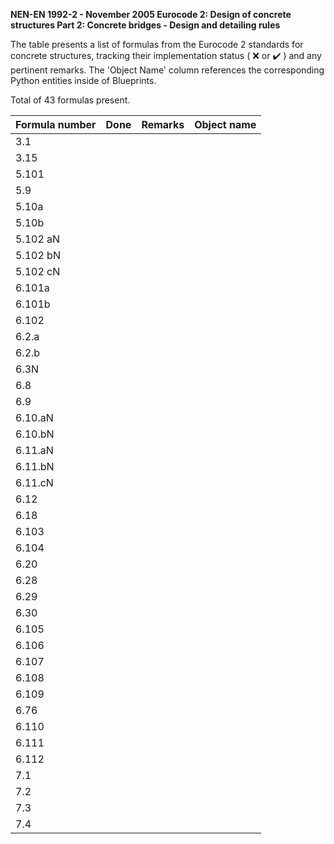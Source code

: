 **NEN-EN 1992-2 - November 2005
Eurocode 2: Design of concrete structures
Part 2: Concrete bridges - Design and detailing rules**

The table presents a list of formulas from the Eurocode 2 standards for concrete structures, tracking their implementation status 
( :x: or :heavy_check_mark: ) and any pertinent remarks. The 'Object Name' column references the corresponding Python entities inside of Blueprints.

Total of 43 formulas present.

| Formula number |        Done        | Remarks | Object name                                               |
|:---------------|:------------------:|:--------|:----------------------------------------------------------|
| 3.1            |                    |         |                                                           |
| 3.15           |                    |         |                                                           |
| 5.101          |                    |         |                                                           |
| 5.9            |                    |         |                                                           |
| 5.10a          |                    |         |                                                           |
| 5.10b          |                    |         |                                                           |
| 5.102 aN       |                    |         |                                                           |
| 5.102 bN       |                    |         |                                                           |
| 5.102 cN       |                    |         |                                                           |
| 6.101a         |                    |         |                                                           |
| 6.101b         |                    |         |                                                           |
| 6.102          |                    |         |                                                           |
| 6.2.a          |                    |         |                                                           |
| 6.2.b          |                    |         |                                                           |
| 6.3N           |                    |         |                                                           |
| 6.8            |                    |         |                                                           |
| 6.9            |                    |         |                                                           |
| 6.10.aN        |                    |         |                                                           |
| 6.10.bN        |                    |         |                                                           |
| 6.11.aN        |                    |         |                                                           |
| 6.11.bN        |                    |         |                                                           |
| 6.11.cN        |                    |         |                                                           |
| 6.12           |                    |         |                                                           |
| 6.18           |                    |         |                                                           |
| 6.103          |                    |         |                                                           |
| 6.104          |                    |         |                                                           |
| 6.20           |                    |         |                                                           |
| 6.28           |                    |         |                                                           |
| 6.29           |                    |         |                                                           |
| 6.30           |                    |         |                                                           |
| 6.105          |                    |         |                                                           |
| 6.106          |                    |         |                                                           |
| 6.107          |                    |         |                                                           |
| 6.108          |                    |         |                                                           |
| 6.109          |                    |         |                                                           |
| 6.76           |                    |         |                                                           |
| 6.110          |                    |         |                                                           |
| 6.111          |                    |         |                                                           |
| 6.112          |                    |         |                                                           |
| 7.1            |                    |         |                                                           |
| 7.2            |                    |         |                                                           |
| 7.3            |                    |         |                                                           |
| 7.4            |                    |         |                                                           |
